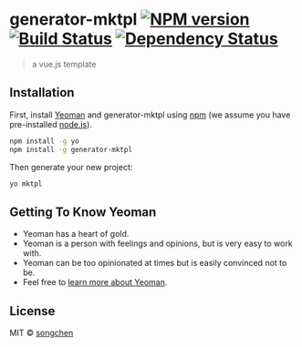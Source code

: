 # generator-mktpl [![NPM version][npm-image]][npm-url] [![Build Status][travis-image]][travis-url] [![Dependency Status][daviddm-image]][daviddm-url]
> a vue.js template

## Installation

First, install [Yeoman](http://yeoman.io) and generator-mktpl using [npm](https://www.npmjs.com/) (we assume you have pre-installed [node.js](https://nodejs.org/)).

```bash
npm install -g yo
npm install -g generator-mktpl
```

Then generate your new project:

```bash
yo mktpl
```

## Getting To Know Yeoman

 * Yeoman has a heart of gold.
 * Yeoman is a person with feelings and opinions, but is very easy to work with.
 * Yeoman can be too opinionated at times but is easily convinced not to be.
 * Feel free to [learn more about Yeoman](http://yeoman.io/).

## License

MIT © [songchen]()


[npm-image]: https://badge.fury.io/js/generator-mktpl.svg
[npm-url]: https://npmjs.org/package/generator-mktpl
[travis-image]: https://travis-ci.org//generator-mktpl.svg?branch=master
[travis-url]: https://travis-ci.org//generator-mktpl
[daviddm-image]: https://david-dm.org//generator-mktpl.svg?theme=shields.io
[daviddm-url]: https://david-dm.org//generator-mktpl
